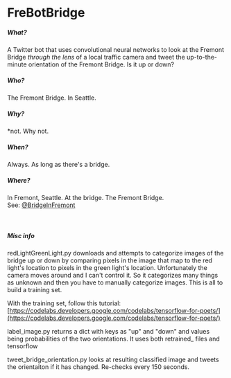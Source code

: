 # FreBotBridge

##### *What?*
A Twitter bot that uses convolutional neural networks to look at the Fremont Bridge *through the lens* of a local traffic camera and tweet the up-to-the-minute orientation of the Fremont Bridge. Is it up or down?

##### *Who?*
The Fremont Bridge. In Seattle.

##### *Why?*
*not. Why not.

##### *When?*
Always. As long as there's a bridge.

##### *Where?*
In Fremont, Seattle. At the bridge. The Fremont Bridge.\
See: [@BridgeInFremont](https://twitter.com/BridgeInFremont)
<br><br><br>
##### *Misc info*

redLightGreenLight.py downloads and attempts to categorize images of the bridge up or down by comparing pixels in the image that map to the red light's location to pixels in the green light's location. Unfortunately the camera moves around and I can't control it. So it categorizes many things as unknown and then you have to manually categorize images. This is all to build a training set. 

With the training set, follow this tutorial: [https://codelabs.developers.google.com/codelabs/tensorflow-for-poets/](https://codelabs.developers.google.com/codelabs/tensorflow-for-poets/)

label_image.py returns a dict with keys as "up" and "down" and values being probabilities of the two orientations. It uses both retrained_ files and tensorflow

tweet_bridge_orientation.py looks at resulting classified image and tweets the orientaiton if it has changed. Re-checks every 150 seconds.
